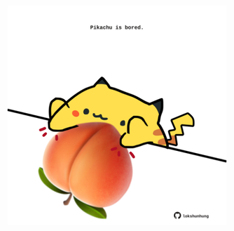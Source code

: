 <!-- built at 28/11/2024, 19:00:44 UTC -->
<p align="center">
  <img width="500" height="500" src="./ReadmeImage.svg">
</p>
